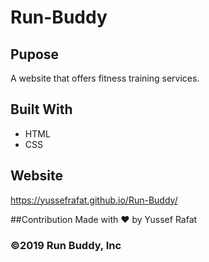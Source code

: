 # Run-Buddy

## Pupose 
A website that offers fitness training services.

## Built With
* HTML
* CSS

## Website
https://yussefrafat.github.io/Run-Buddy/

##Contribution
Made with ❤️ by Yussef Rafat

### ©️2019 Run Buddy, Inc 
